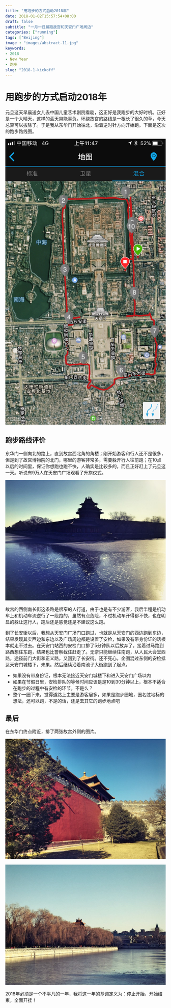```yaml
---
title: "用跑步的方式启动2018年"
date: 2018-01-02T15:57:54+08:00
draft: false
subtitle: "一月一日晨跑故宫和天安门广场周边"
categories: ["running"]
tags: ["Beijing"]
image : "images/abstract-11.jpg"
keywords:
- 2018
- New Year
- 跑步
slug: "2018-1-kickoff"
---
```

# 用跑步的方式启动2018年

元旦这天早晨送女儿去中国儿童艺术剧院看剧，这正好是我跑步的大好时机。正好是一个大晴天，这样的蓝天岂能辜负。环绕故宫的路线是一根长了很久的草，今天总算可以拔除了。于是我从东华门开始往北，沿着逆时针方向开始跑。下面是这次的跑步路线图。

![故宫天安门和天安门广场](images/forbidden-city-tiananmenSQ.PNG)

## 跑步路线评价

东华门一侧向北的路上，直到故宫西北角的角楼；刚开始游客和行人还不是很多，但是到了故宫博物院的北门，哪里的游客非常多，需要躲开行人往前跑；在10点以后的时间里，保证你想跑也跑不快，人确实是比较多的，而且正好赶上了元旦这一天。听说有9万人在天安门广场观看了升旗仪式。

![故宫天安门和天安门广场](images/north-west.jpg)

故宫的西侧南长街这条路是很窄的人行道，由于也是有不少游客，我后半程是机动车上和机动车流逆行了一段跑的，虽然有点危险，不过机动车开得都不快，也在明显的躲让这行人，跑后还是感觉还是不建议这么跑。

到了长安街以后，我想从天安门广场门口跑过，也就是从天安门的西边跑到东边，结果发现其实西边和东边以及广场周边都是设置了安检，如果没有带身份证的话根本就走不过去。在天安门站西的安检门口排了5分钟队以后放弃了。接着过马路到路西想往东跑，结果也比警察截住赶走了。无奈只能继续往南跑，从人民大会堂西路，途径前门大街和正义路，又回到了长安街。还不死心，企图混过东侧的安检抵达天安门城楼下，未果。然后继续沿着南池子大街跑到了起点。

* 如果没有带身份证，根本无法接近天安门城楼下和进入天安门广场以内
* 如果在节假日里，安检排队的等候时间应该是是10到30分钟以上，根本不适合在跑步的过程中有安检的环节，不是么？
* 整个一圈下来，觉得道路上主要是游客居多，如果是跑步圈地，圈名胜地标的想法，还可以跑，不是的话，还是去其它的跑步地点吧

## 最后

在东华门终点附近，排了两张故宫外侧的图片。

![东华门附近](images/donghua-gate.jpg)

![东单方向](images/dong-dan.jpg)

2018年必须是一个不平凡的一年，我将这一年的基调定义为：停止开始，开始结束，全面开挂！

